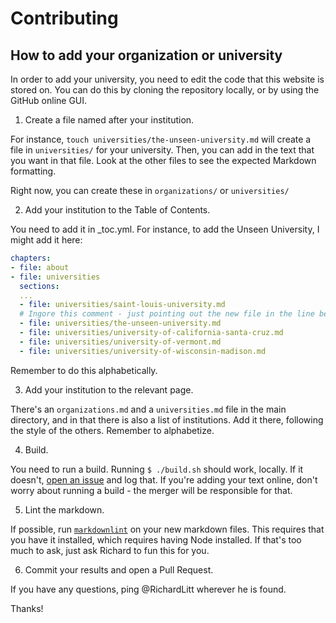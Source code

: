 # Contributing

## How to add your organization or university

In order to add your university, you need to edit the code that this website is stored on. You can do this by cloning the repository locally, or by using the GitHub online GUI.

1. Create a file named after your institution.

For instance, `touch universities/the-unseen-university.md` will create a file in `universities/` for your university. Then, you can add in the text that you want in that file. Look at the other files to see the expected Markdown formatting.

Right now, you can create these in `organizations/` or `universities/`

2. Add your institution to the Table of Contents.

You need to add it in _toc.yml. For instance, to add the Unseen University, I might add it here:

```yml
chapters:
- file: about
- file: universities
  sections:
  ...
  - file: universities/saint-louis-university.md
  # Ingore this comment - just pointing out the new file in the line below
  - file: universities/the-unseen-university.md
  - file: universities/university-of-california-santa-cruz.md
  - file: universities/university-of-vermont.md
  - file: universities/university-of-wisconsin-madison.md
```

Remember to do this alphabetically.

3. Add your institution to the relevant page.

There's an `organizations.md` and a `universities.md` file in the main directory, and in that there is also a list of institutions. Add it there, following the style of the others. Remember to alphabetize.

4. Build.

You need to run a build. Running `$ ./build.sh` should work, locally. If it doesn't, [open an issue](https://github.com/sustainers/academic-map/issues/new) and log that. If you're adding your text online, don't worry about running a build - the merger will be responsible for that.

5. Lint the markdown.

If possible, run [`markdownlint`](https://github.com/igorshubovych/markdownlint-cli) on your new markdown files. This requires that you have it installed, which requires having Node installed. If that's too much to ask, just ask Richard to fun this for you.

6. Commit your results and open a Pull Request.

If you have any questions, ping @RichardLitt wherever he is found.

Thanks!
